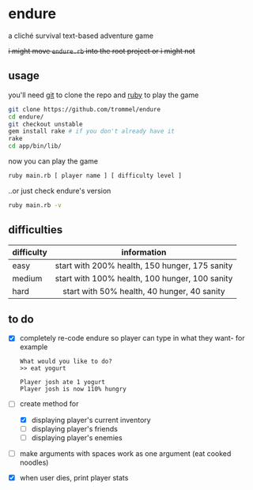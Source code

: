 endure
=====
a cliché survival text-based adventure game

~~i might move `endure.rb` into the root project or i might not~~

usage
-----

you'll need [git](http://git-scm.com/) to clone the repo
and [ruby](https://www.ruby-lang.org/en/) to play the game

```bash
git clone https://github.com/trommel/endure
cd endure/
git checkout unstable
gem install rake # if you don't already have it
rake
cd app/bin/lib/
```

now you can play the game

```bash
ruby main.rb [ player name ] [ difficulty level ]
```

..or just check endure's version

```bash
ruby main.rb -v
```

difficulties
-------------

| difficulty                                     | information
| -----------------------------------------------|:-------------------------:
| easy                                           | start with 200% health, 150 hunger, 175 sanity
| medium                                         | start with 100% health, 100 hunger, 100 sanity
| hard                                           | start with 50% health, 40 hunger, 40 sanity


to do
-----

- [x] completely re-code endure so player can type in what they want-
  for example
  ```
  What would you like to do?
  >> eat yogurt

  Player josh ate 1 yogurt
  Player josh is now 110% hungry
  ```

- [ ] create method for
  - [x] displaying player's current inventory
  - [ ] displaying player's friends
  - [ ] displaying player's enemies

- [ ] make arguments with spaces work as one argument (eat cooked noodles)

- [x] when user dies, print player stats
